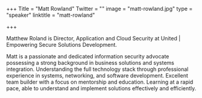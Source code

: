 +++
Title = "Matt Rowland"
Twitter = ""
image = "matt-rowland.jpg"
type = "speaker"
linktitle = "matt-rowland"

+++

Matthew Roland is Director, Application and Cloud Security at United | Empowering Secure Solutions Development.

Matt is a passionate and dedicated information security advocate possessing a strong background in business solutions and systems integration. Understanding the full technology stack through professional experience in systems, networking, and software development. Excellent team builder with a focus on mentorship and education. Learning at a rapid pace, able to understand and implement solutions effectively and efficiently.
